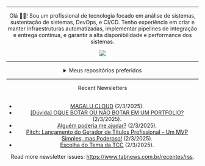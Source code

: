 <div align="center">
<hr>
<p>Olá 👋🏾! Sou um profissional de tecnologia focado em análise de sistemas, sustentação de sistemas, DevOps, e CI/CD. Tenho experiência em criar e manter infraestruturas automatizadas, implementar pipelines de integração e entrega contínua, e garantir a alta disponibilidade e performance dos sistemas.</p>
  <img src="https://media.giphy.com/media/yAGIvCiwPJn5C/giphy.gif">
<hr>
  <details>
  <summary>Meus repositórios preferidos</summary>
  <br />
  Alguns dos meus melhores repositórios:
  <br />
<br />
  <ul><li><a href=https://github.com/KubeNerd/aluratube target="_blank" rel="noopener noreferrer">KubeNerd/aluratube</a> (<b>0</b> ✨ and <b>0</b> 🍴): Aluratube - Desenvolvido durante a imersão React da Alura no final de 2022</li><li><a href=https://github.com/KubeNerd/nlw-ia target="_blank" rel="noopener noreferrer">KubeNerd/nlw-ia</a> (<b>0</b> ✨ and <b>0</b> 🍴): Projeto desenvolvido durante a NLW IA - Usando a API da OPENAI</li><li><a href=https://github.com/KubeNerd/nlw-journey-ia target="_blank" rel="noopener noreferrer">KubeNerd/nlw-journey-ia</a> (<b>0</b> ✨ and <b>0</b> 🍴): NLW IA - Agent de viagens usando python + langchain + GPT</li>
<li>More coming soon :).</li>
</ul>
  </details>
  <hr/>
    <summary>Recent Newsletters</summary>
  <br />
  <ul>
    <li><a href=https://www.tabnews.com.br/GiovaniGomes013/magalu-cloud target="_blank" rel="noopener noreferrer">MAGALU CLOUD</a> (2/3/2025).</li><li><a href=https://www.tabnews.com.br/GustavoFurtadoFatality/duvida-oque-botar-ou-nao-botar-em-um-portfolio target="_blank" rel="noopener noreferrer">[Dúvida] OQUE BOTAR OU NÃO BOTAR EM UM PORTFOLIO?</a> (2/3/2025).</li><li><a href=https://www.tabnews.com.br/VitoriaCode/alguem-poderia-me-ajudar target="_blank" rel="noopener noreferrer">Alguém poderia me ajudar?</a> (2/3/2025).</li><li><a href=https://www.tabnews.com.br/DomenicoHorsay/lancamento-do-gerador-de-titulos-profissional-um-mvp-simples-mas-poderoso target="_blank" rel="noopener noreferrer">Pitch: Lançamento do Gerador de Títulos Profissional – Um MVP Simples, mas Poderoso!</a> (2/3/2025).</li><li><a href=https://www.tabnews.com.br/iWillbe/escolha-do-tema-da-tcc target="_blank" rel="noopener noreferrer">Escolha do Tema da TCC</a> (2/3/2025).</li>
  </ul>
<p>Read more newsletter issues: <a href="https://www.tabnews.com.br/recentes/rss">https://www.tabnews.com.br/recentes/rss</a>.</p>
  </details>
